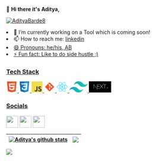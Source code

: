 👋 **Hi there it's Aditya,**
<p align="left"> <a href="https://twitter.com/AdityaBarde8" target="blank"><img src="https://img.shields.io/twitter/follow/AdityaBarde8?logo=twitter&style=for-the-badge" alt="AdityaBarde8" /></a> </p>
         <li> 🔭 I’m currently working on a Tool which is coming soon!</li>
         <li> 📫 How to reach me: <a href="https://www.linkedin.com/in/adityabarde4/">linkedin</> </li>
         <li> 😄 Pronouns: he/his, AB </li>
         <li> ⚡ Fun fact: Like to do side hustle ;) </li>
             

### Tech Stack

<code><img height="30" src="/assets/html5-original.svg" alt="HTML5"></code>
<code><img height="30" src="/assets/css3-original.svg" alt="CSS3"></code>
<code><img height="30" src="/assets/javascript-original.svg" alt="Javascript"></code>
<code><img height="30" src="/assets/git.svg" alt="Git"></code>
<code><img height="30" src="/assets/react-original.svg" alt="React"></code>
<code><img height="30" src="/assets/tailwindcss.svg" alt="Tailwind CSS"></code>
<code><img height="30" src="/assets/nextjs.JPG" alt="NextJs"></code>

### Socials

<p align="left"> <a href="https://www.github.com/AdityaAB4" target="_blank" rel="noreferrer"><img src="https://raw.githubusercontent.com/danielcranney/readme-generator/main/public/icons/socials/github.svg" width="32" height="32" /></a> <a href="https://www.linkedin.com/in/adityabarde4/" target="_blank" rel="noreferrer"><img src="https://raw.githubusercontent.com/danielcranney/readme-generator/main/public/icons/socials/linkedin.svg" width="32" height="32" /></a> <a href="https://www.twitter.com/AdityaBarde8 target="_blank" rel="noreferrer"><img src="https://raw.githubusercontent.com/danielcranney/readme-generator/main/public/icons/socials/twitter.svg" width="32" height="32" /></a></p>

|<a href="https://github.com/AdityaAB4/github-readme-stats"><img align="center" src="https://github-readme-stats.vercel.app/api?username=AdityaAB4&show_icons=true&include_all_commits=true&theme=buefy&hide_border=true" alt="Aditya's github stats" /></a> | <a href="https://github.com/AdityaAB4/github-readme-stats"><img align="center" src="https://github-readme-stats.vercel.app/api/top-langs/?username=AdityaAB4&layout=compact&theme=buefy&hide_border=true" /></a> |
| ------------- | ------------- |

<img src="https://github-profile-summary-cards.vercel.app/api/cards/profile-details?username=AdityaAB4&theme=vue" />





